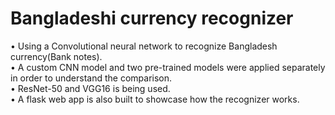 # Bangladeshi currency recognizer
• Using a Convolutional neural network to recognize Bangladesh currency(Bank notes).                                                                                     
• A custom CNN model and two pre-trained models were applied separately in order to understand the comparison.                                                           
• ResNet-50 and VGG16 is being used.                                                                                                                                     
• A flask web app is also built to showcase how the recognizer works.                                                                                                     

